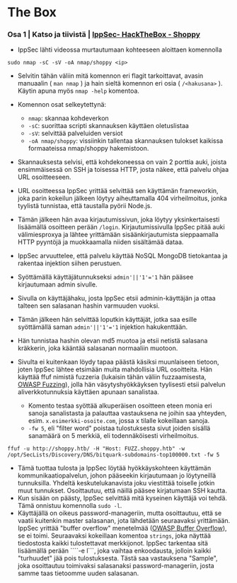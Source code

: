 # The Box

### Osa 1 | Katso ja tiivistä | [IppSec- HackTheBox - Shoppy](https://www.youtube.com/watch?v=AJc53DUdt1M)
- IppSec lähti videossa murtautumaan kohteeseen aloittaen komennolla

```sudo nmap -sC -sV -oA nmap/shoppy <ip>```

- Selvitin tähän väliin mitä komennon eri flagit tarkoittavat, avasin manuaalin ( ```man nmap``` ) ja hain sieltä komennon eri osia ( ```/<hakusana>``` ).
Käytin apuna myös ```nmap -help``` komentoa.

- Komennon osat selkeytettynä:
  - ```nmap```: skannaa kohdeverkon
  - ```-sC```: suorittaa scripti skannauksen käyttäen oletuslistaa
  - ```-sV```: selvittää palveluiden versiot
  - ```-oA nmap/shoppy```: vissiinkin tallentaa skannauksen tulokset kaikissa formaateissa nmap/shoppy hakemistoon.

- Skannauksesta selvisi, että kohdekoneessa on vain 2 porttia auki, joista ensimmäisessä on SSH ja toisessa HTTP, josta näkee, että palvelu ohjaa URL osoitteeseen.
- URL osoitteessa IppSec yrittää selvittää sen käyttämän frameworkin, joka parin kokeilun jälkeen löytyy aiheuttamalla 404 virheilmoitus, jonka tyylistä tunnistaa, että taustalla pyörii Node.js.
- Tämän jälkeen hän avaa kirjautumissivun, joka löytyy yksinkertaisesti lisäämällä osoitteen perään ```/login```. Kirjautumissivulla IppSec pitää auki välimiesproxya ja lähtee yrittämään sisäänkirjautumista sieppaamalla HTTP pyyntöjä ja muokkaamalla niiden sisältämää dataa.
- IppSec arvuuttelee, että palvelu käyttää NoSQL MongoDB tietokantaa ja rakentaa injektion siihen perustuen.
- Syöttämällä käyttäjätunnukseksi ```admin'||'1'='1``` hän pääsee kirjautumaan admin sivulle.
- Sivulla on käyttäjähaku, josta IppSec etsii adminin-käyttäjän ja ottaa talteen sen salasanan hashin varmuuden vuoksi.
- Tämän jälkeen hän selvittää loputkin käyttäjät, jotka saa esille syöttämällä saman ```admin'||'1'='1``` injektion hakukenttään.
- Hän tunnistaa hashin olevan md5 muotoa ja etsii netistä salasana kräkkerin, joka kääntää salasanan normaaliin muotoon.
- Sivulta ei kuitenkaan löydy tapaa päästä käsiksi muunlaiseen tietoon, joten IppSec lähtee etsimään muita mahdollisia URL osoitteita. Hän käyttää ffuf nimistä fuzzeria (lukaisin tähän väliin fuzzaamisesta, [OWASP Fuzzing](https://owasp.org/www-community/Fuzzing)), jolla hän väsytyshyökkäyksen tyylisesti etsii palvelun aliverkkotunnuksia käyttäen apunaan sanalistaa.
  - Komento testaa syöttää alkuperäisen osoitteen eteen monia eri sanoja sanalistasta ja palauttaa vastauksena ne joihin saa yhteyden, esim. ```x.esimerkki-osoite.com```, jossa x tilalle kokeillaan sanoja.
  - ```-fw 5```, eli "filter word" poistaa tulostuksesta sivut joiden sisällä sanamäärä on 5 merkkiä, eli todennäköisesti virheilmoitus.

```ffuf -u http://shoppy.htb/ -H "Host: FUZZ.shoppy.htb" -w /opt/SecLists/Discovery/DNS/bitquark-subdomains-top100000.txt -fw 5```

- Tämä tuottaa tulosta ja IppSec löytää hyökkäyskohteen käyttämän kommunikaatiopalvelun, johon pääseekin kirjautumaan jo löytyneillä tunnuksilla. Yhdeltä keskutelukanavista joku viestittää toiselle jotkin muut tunnukset. Osoittautuu, että näillä pääsee kirjatumaan SSH kautta.
- Kun sisään on päästy, IppSec selvittää mitä kyseinen käyttäjä voi tehdä. Tämä onnistuu komennolla ```sudo -l```.
- Käyttäjällä on oikeus password-manageriin, mutta osoittautuu, että se vaatii kuitenkin master salasanan, jota lähdetään seuraavaksi yrittämään. IppSec yrittää "buffer overflow" menetelmää ([OWASP Buffer Overflow](https://owasp.org/www-community/vulnerabilities/Buffer_Overflow)), se ei toimi. Seuraavaksi kokeillaan komentoa ```strings```, joka näyttää tiedostosta kaikki tulostettavat merkkijonot. IppSec tarkentaa sitä lisäämällä perään ````-e l```, joka vaihtaa enkoodausta, jolloin kaikki "turhuudet" jää pois tulostuksesta. Tästä saa vastauksena "Sample", joka osoittautuu toimivaksi salasanaksi password-manageriin, josta samme taas tietoomme uuden salasanan.
